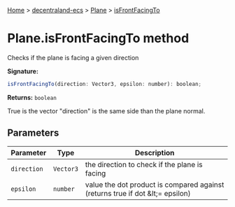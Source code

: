 [Home](./index) &gt; [decentraland-ecs](./decentraland-ecs.md) &gt; [Plane](./decentraland-ecs.plane.md) &gt; [isFrontFacingTo](./decentraland-ecs.plane.isfrontfacingto.md)

# Plane.isFrontFacingTo method

Checks if the plane is facing a given direction

**Signature:**
```javascript
isFrontFacingTo(direction: Vector3, epsilon: number): boolean;
```
**Returns:** `boolean`

True is the vector "direction" is the same side than the plane normal.

## Parameters

|  Parameter | Type | Description |
|  --- | --- | --- |
|  `direction` | `Vector3` | the direction to check if the plane is facing |
|  `epsilon` | `number` | value the dot product is compared against (returns true if dot &amp;lt;= epsilon) |

